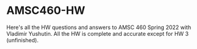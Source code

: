 # AMSC460-HW
Here's all the HW questions and answers to AMSC 460 Spring 2022 with Vladimir Yushutin.
All the HW is complete and accurate except for HW 3 (unfinished). 
